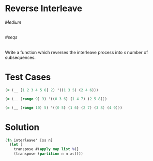 # Reverse Interleave

###### Medium
###### #seqs

Write a function which reverses the interleave process into x number of subsequences.

# Test Cases
```clojure
(= (__ [1 2 3 4 5 6] 2) '((1 3 5) (2 4 6)))
```
```clojure
(= (__ (range 9) 3) '((0 3 6) (1 4 7) (2 5 8)))
```
```clojure
(= (__ (range 10) 5) '((0 5) (1 6) (2 7) (3 8) (4 9)))
```

# Solution
```clojure
(fn interleave' [xs n]
  (let [
    transpose #(apply map list %)]
    (transpose (partition n n xs))))
```
